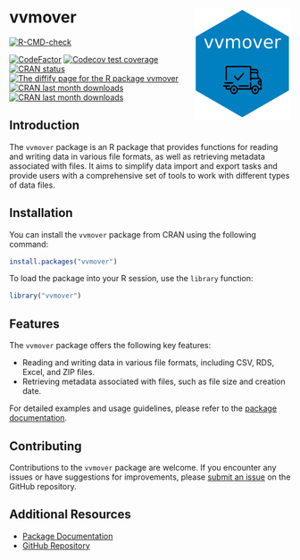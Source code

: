 # vvmover <a href='https://github.com/vusaverse/vvmover'><img src="man/figures/hex-vvmover.png" style="float:right; height:200px;" height="200" align="right"/></a>

  <!-- badges: start -->
[![R-CMD-check](https://github.com/vusaverse/vvmover/actions/workflows/R-CMD-check.yaml/badge.svg)](https://github.com/vusaverse/vvmover/actions/workflows/R-CMD-check.yaml)

[![CodeFactor](https://www.codefactor.io/repository/github/vusaverse/vvmover/badge)](https://www.codefactor.io/repository/github/vusaverse/vvmover)
[![Codecov test coverage](https://codecov.io/gh/vusaverse/vvmover/branch/master/graph/badge.svg)](https://app.codecov.io/gh/vusaverse/vvmover?branch=master)
[![CRAN status](https://www.r-pkg.org/badges/version/vvmover)](https://CRAN.R-project.org/package=vvmover/)
<a href="https://diffify.com/R/vvmover" target="_blank"><img src="https://diffify.com/diffify-badge.svg" alt="The diffify page for the R package vvmover" style="width: 100px; max-width: 100%;"></a>
[![CRAN last month downloads](https://cranlogs.r-pkg.org/badges/last-month/vvmover?color=green/)](https://cran.r-project.org/package=vvmover/)
[![CRAN last month downloads](https://cranlogs.r-pkg.org/badges/grand-total/vvmover?color=green/)](https://cran.r-project.org/package=vvmover/)
  <!-- badges: end -->



## Introduction
The `vvmover` package is an R package that provides functions for reading and writing data in various file formats, as well as retrieving metadata associated with files. It aims to simplify data import and export tasks and provide users with a comprehensive set of tools to work with different types of data files.

## Installation
You can install the `vvmover` package from CRAN using the following command:

```r
install.packages("vvmover")
```


To load the package into your R session, use the `library` function:

```r
library("vvmover")
```


## Features
The `vvmover` package offers the following key features:

- Reading and writing data in various file formats, including CSV, RDS, Excel, and ZIP files.
- Retrieving metadata associated with files, such as file size and creation date.

For detailed examples and usage guidelines, please refer to the [package documentation](https://rdrr.io/cran/vvmover/).

## Contributing
Contributions to the `vvmover` package are welcome. If you encounter any issues or have suggestions for improvements, please [submit an issue](https://github.com/vusaverse/vvmover/issues) on the GitHub repository.

## Additional Resources
- [Package Documentation](https://rdrr.io/cran/vvmover/)
- [GitHub Repository](https://github.com/vusaverse/vvmover/)
